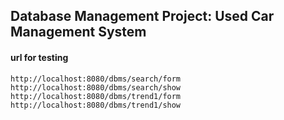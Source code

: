 ## Database Management Project: Used Car Management System

#### url for testing

```
http://localhost:8080/dbms/search/form
http://localhost:8080/dbms/search/show
http://localhost:8080/dbms/trend1/form
http://localhost:8080/dbms/trend1/show
```